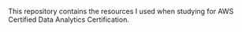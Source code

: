 This repository contains the resources I used when studying for AWS Certified Data Analytics Certification. 
